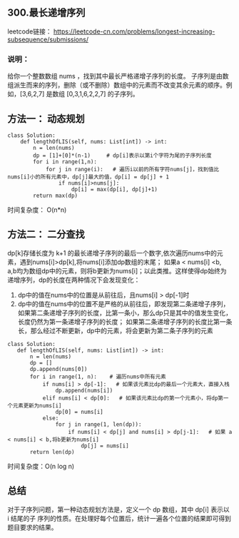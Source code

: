 ## 300.最长递增序列
leetcode链接： https://leetcode-cn.com/problems/longest-increasing-subsequence/submissions/

### 说明：
给你一个整数数组 nums ，找到其中最长严格递增子序列的长度。
子序列是由数组派生而来的序列，删除（或不删除）数组中的元素而不改变其余元素的顺序。例如，[3,6,2,7] 是数组 [0,3,1,6,2,2,7] 的子序列。

## 方法一： 动态规划
```
class Solution:
    def lengthOfLIS(self, nums: List[int]) -> int:
        n = len(nums)
        dp = [1]+[0]*(n-1)     # dp[i]表示以第i个字符为尾的子序列长度
        for i in range(1,n):
            for j in range(i):   # 遍历i以前的所有字符nums[j]，找到值比nums[i]小的所有元素中，dp[j]最大的值，dp[i] = dp[j] + 1
                if nums[i]>nums[j]:
                    dp[i] = max(dp[i], dp[j]+1)     
        return max(dp)
 ```
 时间复杂度： O(n*n)
 
 ## 方法二： 二分查找
 dp[k]存储长度为 k+1 的最长递增子序列的最后一个数字,依次遍历nums中的元素，遇到nums[i]>dp[k],将nums[i]添加dp数组的末尾；
 如果a < nums[i] <b, a,b均为数组dp中的元素，则将b更新为nums[i]；以此类推。这样使得dp始终为递增序列，dp的长度在两种情况下会发现变化：
 1. dp中的值在nums中的位置是从前往后，且nums[i] > dp[-1]时
 2. dp中的值在nums中的位置不是严格的从前往后，即发现第二条递增子序列，如果第二条递增子序列的长度，比第一条小，那么dp只是其中的值发生变化，长度仍然为第一条递增子序列的长度；
 如果第二条递增子序列的长度比第一条长，那么经过不断更新，dp中的元素，将会更新为第二条子序列的元素
 ```
 class Solution:
    def lengthOfLIS(self, nums: List[int]) -> int:
        n = len(nums)
        dp = []
        dp.append(nums[0])
        for i in range(1, n):    # 遍历nums中所有元素
            if nums[i] > dp[-1]:   # 如果该元素比dp的最后一个元素大，直接入栈
                dp.append(nums[i])
            elif nums[i] < dp[0]:   # 如果该元素比dp的第一个元素小，将dp第一个元素更新为nums[i]
                dp[0] = nums[i]
            else:
                for j in range(1, len(dp)):
                    if nums[i] < dp[j] and nums[i] > dp[j-1]:   # 如果 a < nums[i] < b,将b更新为nums[i]
                        dp[j] = nums[i]
        return len(dp)
 ```
 
 时间复杂度：O(n log n)


## 总结
对于子序列问题，第一种动态规划方法是，定义一个 dp 数组，其中 dp[i] 表示以 i 结尾的子
序列的性质。在处理好每个位置后，统计一遍各个位置的结果即可得到题目要求的结果。
